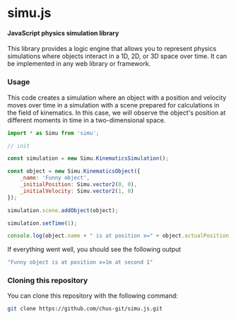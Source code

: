 # simu.js

#### JavaScript physics simulation library

This library provides a logic engine that allows you to represent physics simulations where objects interact in a 1D, 2D, or 3D space over time. It can be implemented in any web library or framework.

### Usage

This code creates a simulation where an object with a position and velocity moves over time in a simulation with a scene prepared for calculations in the field of kinematics. In this case, we will observe the object's position at different moments in time in a two-dimensional space.

```javascript
import * as Simu from 'simu';

// init

const simulation = new Simu.KinematicsSimulation();

const object = new Simu.KinematicsObject({
    _name: 'Funny object',
    _initialPosition: Simu.vector2(0, 0),
    _initialVelocity: Simu.vector2(1, 0)
});

simulation.scene.addObject(object);

simulation.setTime(1);

console.log(object.name + " is at position x=" + object.actualPosition.get([0]) + "m at second " + simulation.time);

```

If everything went well, you should see the following output

```bash
"Funny object is at position x=1m at second 1"
```

### Cloning this repository

You can clone this repository with the following command:

```sh
git clone https://github.com/chus-git/simu.js.git
```